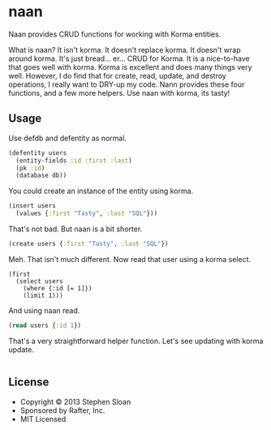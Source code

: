 # naan

Naan provides CRUD functions for working with Korma entities.

What is naan?  It isn't korma.  It doesn't replace korma.  It doesn't wrap around korma.  It's just bread... er... CRUD for Korma.  It is a nice-to-have that goes well with korma.  Korma is excellent and does many things very well.  However, I do find that for create, read, update, and destroy operations, I really want to DRY-up my code.  Nann provides these four functions, and a few more helpers.  Use naan with korma, its tasty!

## Usage

Use defdb and defentity as normal.

```clojure
(defentity users
  (entity-fields :id :first :last)
  (pk :id)
  (database db))
```

You could create an instance of the entity using korma.

```clojure
(insert users
  (values {:first "Tasty", :last "SQL"}))
```

That's not bad.  But naan is a bit shorter.

```clojure
(create users {:first "Tasty", :last "SQL"})
```

Meh.  That isn't much different.  Now read that user using a korma select.

```cljure
(first
  (select users
    (where {:id [= 1]})
    (limit 1)))
```

And using naan read.

```clojure
(read users {:id 1})
```

That's a very straightforward helper function.  Let's see updating with korma update.


```clojure

```



## License

- Copyright © 2013 Stephen Sloan
- Sponsored by Rafter, Inc.
- MIT Licensed
